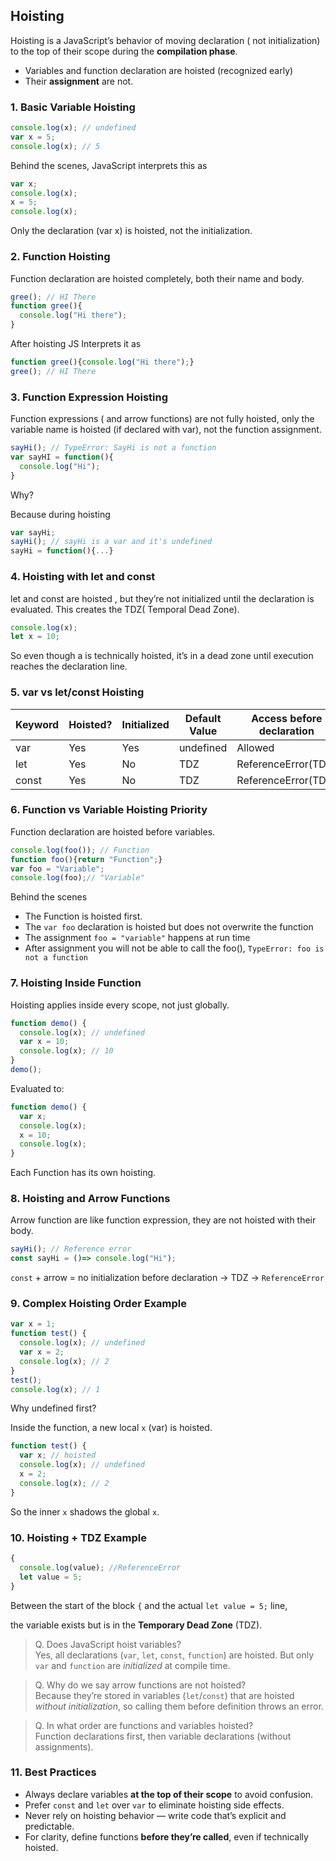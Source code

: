 ## Hoisting

Hoisting is a JavaScript’s behavior of moving declaration ( not initialization) to the top of their scope during the **compilation phase**.

- Variables and function declaration are hoisted (recognized early)
- Their **assignment** are not.

### 1. Basic Variable Hoisting

```js
console.log(x); // undefined
var x = 5;
console.log(x); // 5
```
Behind the scenes, JavaScript interprets this as

```js
var x;
console.log(x);
x = 5;
console.log(x);
```
Only the declaration (var x) is hoisted, not the initialization.

### 2. Function Hoisting

Function declaration are hoisted completely, both their name and body.

```js
gree(); // HI There
function gree(){
  console.log("Hi there");
}
```
After hoisting JS Interprets it as

```js
function gree(){console.log("Hi there");}
gree(); // HI There
```
### 3. Function Expression Hoisting

Function expressions ( and arrow functions) are not fully hoisted, only the variable name is hoisted (if declared with var), not the function assignment.

```js
sayHi(); // TypeError: SayHi is not a function
var sayHI = function(){
  console.log("Hi");
}
```
Why?

Because during hoisting

```js
var sayHi;
sayHi(); // sayHi is a var and it's undefined
sayHi = function(){...}
```
### 4. Hoisting with let and const

let and const are hoisted , but they’re not initialized until the declaration is evaluated. This creates the TDZ( Temporal Dead Zone).

```js
console.log(x);
let x = 10;
```
So even though a is technically hoisted, it’s in a dead zone until execution reaches the declaration line.

### 5. var vs let/const Hoisting

| **Keyword** | **Hoisted?** | **Initialized** | **Default Value** | **Access before declaration** |
| --- | --- | --- | --- | --- |
| var | Yes | Yes | undefined | Allowed |
| let | Yes | No | TDZ | ReferenceError(TDZ) |
| const | Yes | No | TDZ | ReferenceError(TDZ) |

### 6. Function vs Variable Hoisting Priority

Function declaration are hoisted before variables.

```js
console.log(foo()); // Function
function foo(){return "Function";}
var foo = "Variable";
console.log(foo);// "Variable"
```
Behind the scenes

- The Function is hoisted first.
- The `var foo` declaration is hoisted but does not overwrite the function
- The assignment `foo = "variable"` happens at run time
- After assignment you will not be able to call the foo(), `TypeError: foo is not a function`
### 7. Hoisting Inside Function

Hoisting applies inside every scope, not just globally.

```js
function demo() {
  console.log(x); // undefined
  var x = 10;
  console.log(x); // 10
}
demo();
```
Evaluated to:

```js
function demo() {
  var x;
  console.log(x);
  x = 10;
  console.log(x);
}
```
Each Function has its own hoisting.

### 8. Hoisting and Arrow Functions

Arrow function are like function expression, they are not hoisted with their body.

```js
sayHi(); // Reference error
const sayHi = ()=> console.log("Hi");
```
`const` + arrow = no initialization before declaration → TDZ → `ReferenceError`

### 9. Complex Hoisting Order Example

```js
var x = 1;
function test() {
  console.log(x); // undefined
  var x = 2;
  console.log(x); // 2
}
test();
console.log(x); // 1
```
Why undefined first?

Inside the function, a new local `x` (var) is hoisted.

```js
function test() {
  var x; // hoisted
  console.log(x); // undefined
  x = 2;
  console.log(x); // 2
}
```
So the inner `x` shadows the global `x`.

### 10. Hoisting + TDZ Example

```js
{
  console.log(value); //ReferenceError
  let value = 5;
}
```
Between the start of the block `{` and the actual `let value = 5;` line,

the variable exists but is in the **Temporary Dead Zone** (TDZ).

>Q. Does JavaScript hoist variables?<br>
>Yes, all declarations (`var`, `let`, `const`, `function`) are hoisted. But only `var` and `function` are _initialized_ at compile time.


>Q. Why do we say arrow functions are not hoisted?<br>
>Because they’re stored in variables (`let`/`const`) that are hoisted _without initialization_, so calling them before definition throws an error.


>Q. In what order are functions and variables hoisted?<br>
>Function declarations first, then variable declarations (without assignments).

### 11. Best Practices

- Always declare variables **at the top of their scope** to avoid confusion.
- Prefer `const` and `let` over `var` to eliminate hoisting side effects.
- Never rely on hoisting behavior — write code that’s explicit and predictable.
- For clarity, define functions **before they’re called**, even if technically hoisted.
